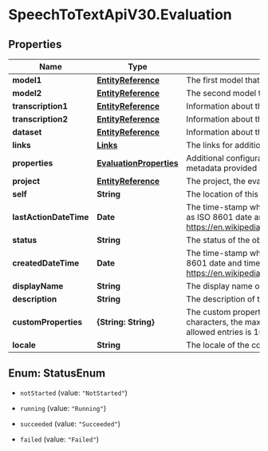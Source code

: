 # SpeechToTextApiV30.Evaluation

## Properties
Name | Type | Description | Notes
------------ | ------------- | ------------- | -------------
**model1** | [**EntityReference**](EntityReference.md) | The first model that can be used to evaluate the improvements and differences. | 
**model2** | [**EntityReference**](EntityReference.md) | The second model that can be used to evaluate the improvements and differences. | 
**transcription1** | [**EntityReference**](EntityReference.md) | Information about the transcriptions used in the evaluation with model1. | [optional] 
**transcription2** | [**EntityReference**](EntityReference.md) | Information about the transcriptions used in the evaluation with model2. | [optional] 
**dataset** | [**EntityReference**](EntityReference.md) | Information about the dataset used in the evaluation. | 
**links** | [**Links**](Links.md) | The links for additional actions or content related to this evaluation. | [optional] 
**properties** | [**EvaluationProperties**](EvaluationProperties.md) | Additional configuration options when creating a new evaluation and additional metadata provided by the service. | [optional] 
**project** | [**EntityReference**](EntityReference.md) | The project, the evaluation is associated with. | [optional] 
**self** | **String** | The location of this entity. | [optional] 
**lastActionDateTime** | **Date** | The time-stamp when the current status was entered.  The time stamp is encoded as ISO 8601 date and time format  (\"YYYY-MM-DDThh:mm:ssZ\", see https://en.wikipedia.org/wiki/ISO_8601#Combined_date_and_time_representations). | [optional] 
**status** | **String** | The status of the object. | [optional] 
**createdDateTime** | **Date** | The time-stamp when the object was created.  The time stamp is encoded as ISO 8601 date and time format  (\"YYYY-MM-DDThh:mm:ssZ\", see https://en.wikipedia.org/wiki/ISO_8601#Combined_date_and_time_representations). | [optional] 
**displayName** | **String** | The display name of the object. | 
**description** | **String** | The description of the object. | [optional] 
**customProperties** | **{String: String}** | The custom properties of this entity. The maximum allowed key length is 64 characters, the maximum  allowed value length is 256 characters and the count of allowed entries is 10. | [optional] 
**locale** | **String** | The locale of the contained data. | 


<a name="StatusEnum"></a>
## Enum: StatusEnum


* `notStarted` (value: `"NotStarted"`)

* `running` (value: `"Running"`)

* `succeeded` (value: `"Succeeded"`)

* `failed` (value: `"Failed"`)




